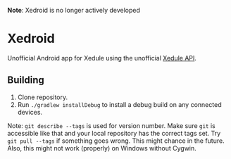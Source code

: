 **Note**: Xedroid is no longer actively developed

Xedroid
=======

Unofficial Android app for Xedule using the unofficial [Xedule API](https://github.com/Darkwater/xedule-api).


Building
--------

1. Clone repository.
2. Run `./gradlew installDebug` to install a debug build on any connected devices.

Note: `git describe --tags` is used for version number. Make sure `git` is accessible like that and your local
repository has the correct tags set. Try `git pull --tags` if something goes wrong. This might chance in the future.
Also, this might not work (properly) on Windows without Cygwin.
